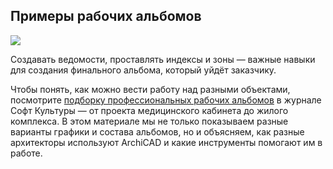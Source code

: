 ## Примеры рабочих альбомов

![](/img/ARO_5/1655895027__D0_A1_D0_BD_D0_B8_D0_BC_D0_BE_D0_BA_20_D1_8D_D0_BA_D1_80_D0_B0_D0_BD_D0_B0_202022-06-21_20_D0_B2_2000.27.47.png#rounded)

Создавать ведомости, проставлять индексы и зоны — важные навыки для создания финального альбома, который уйдёт заказчику.

Чтобы понять, как можно вести работу над разными объектами, посмотрите [подборку профессиональных рабочих альбомов](https://softculture.cc/blog/entries/articles/archicad-primery-rabochih-albomov) в журнале Софт Культуры — от проекта медицинского кабинета до жилого комплекса. В этом материале мы не только показываем разные варианты графики и состава альбомов, но и объясняем, как разные архитекторы используют ArchiCAD и какие инструменты помогают им в работе.
